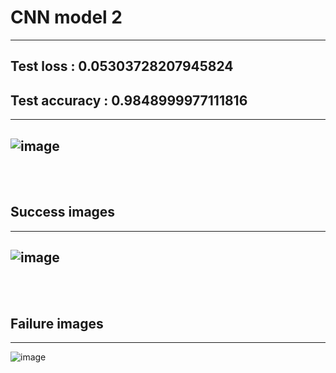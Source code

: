 # **CNN model 2**
---
## Test loss :  0.05303728207945824
## Test accuracy : 0.9848999977111816
---
![image](https://user-images.githubusercontent.com/33653264/121681933-62021000-caf6-11eb-921b-094ec3ee5bc0.png)
---
<br/>
<br/>

## Success images
---
![image](https://user-images.githubusercontent.com/33653264/121681971-6dedd200-caf6-11eb-83aa-79d965d06dda.png)
---
<br/>
<br/>

## Failure images
---
![image](https://user-images.githubusercontent.com/33653264/121681986-71815900-caf6-11eb-8d75-32fe3cc9bda4.png)
